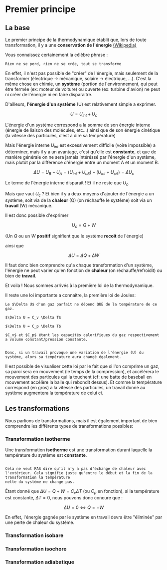 # Premier principe

## La base

Le premier principe de la thermodynamique établit que, lors de toute transformation, il y a une **conservation de l'énergie** [(Wikipedia)][1]


Vous connaissez certainement la célèbre phrase :

```admonish quote
Rien ne se perd, rien ne se crée, tout se transforme
```

En effet, il n'est pas possible de "créer" de l'énergie, mais seulement de la transformer (électrique -> mécanique, solaire -> électrique, ...).
C'est la même chose en chimie, un **système** (portion de l'environnement, qui peut être fermée (ex: moteur de voiture) ou ouverte (ex: turbine d'avion) ne peut ni créer de l'énergie
ni en faire disparaitre. 

D'ailleurs, **l'énergie d'un système** (U) est relativement simple a exprimer.

$$ U = U_{int} + U_c $$

L'énergie d'un système correspond a la somme de son énergie interne (énergie de liaison des molécules, etc...) ainsi que de son énergie cinétique (la vitesse des particules, c'est a dire sa température)


Mais l'énergie interne $U_{int}$ est excessivement difficile (voire impossible) a déterminer, mais il y a un avantage, c'est qu'elle est **constante**, et que de manière générale
on ne sera jamais intéréssé par l'énergie d'un système, mais plutôt par la différence d'énergie entre un moment A et un moment B.

$$ \Delta U = U_B - U_A = (U_{int} + U_{cB}) - (U_{int} + U_{cA}) = \Delta U_c $$ 

Le terme de l'énergie interne disparaît ! Et il ne reste que $U_c$.

Mais que vaut $U_c$ ? Et bien il y a deux moyens d'ajouter de l'énergie a un système, soit via de la **chaleur** (Q) (on réchauffe le système) soit via un **travail** (W) mécanique. 

Il est donc possible d'exprimer

$$U_c = Q + W$$

(Un $Q$ ou un $W$ **positif** signifient que le système **recoit** de l'énergie)

ainsi que

$$\Delta U = \Delta Q + \Delta W$$

Il faut donc bien comprendre qu'a chaque transformation d'un système, l'énergie ne peut varier qu'en fonction de **chaleur** (on réchauffe/refroidit) ou bien de **travail**.


Et voila ! Nous sommes arrivés à la première loi de la thermodynamique. 



Il reste une loi importante a connaitre, la première loi de Joules:

```admonish abstract title="Definition"
Le $\Delta U$ d'un gaz parfait ne dépend QUE de la température de ce gaz. 

$\Delta U = C_v \Delta T$

$\Delta U = C_p \Delta T$

$C_v$ et $C_p$ étant les capacités calorifiques du gaz respectivement a volume constant/pression constante.


Donc, si un travail provoque une variation de l'énergie (U) du système, alors sa température aura changé également.
```

Il est possible de visualiser cette loi par le fait que si l'on comprime un gaz, sa paroi sera en mouvement (le temps de la compression), 
et accélèrera le mouvement des particules qui la touchent (cf: une batte de baseball en mouvement accélère la balle qui rebondit dessus).
Et comme la température correspond (en gros) a la vitesse des particules, un travail donné au système augmentera la température de celui ci.

## Les transformations

Nous parlions de transformations, mais il est également important de bien comprendre les différents types de transformations possibles:

### Transformation isotherme

Une transformation **isotherme** est une transformation durant laquelle la température du système est **constante**.

```admonish warning

Cela ne veut PAS dire qu'il n'y a pas d'échange de chaleur avec l'extérieur. Cela signifie juste qu'entre le début et la fin de la transformation la température
nette du système ne change pas.

```

Étant donné que $\Delta U = Q + W = C_{v} \Delta T$ (ou $C_p$ en fonction), si la température est constante, $\Delta T = 0$, nous pouvons donc concure que :

$$ \Delta U = 0 \Longleftrightarrow Q = -W $$

En effet, l'énergie gagnée par le système en travail devra être "éliminée" par une perte de chaleur du système.


### Transformation isobare
### Transformation isochore
### Transformation adiabatique




[1]: <https://fr.wikipedia.org/wiki/Premier_principe_de_la_thermodynamique>
